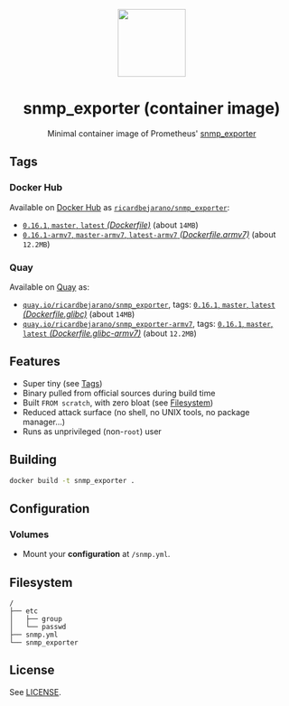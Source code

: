 <p align="center"><img src="https://emojipedia-us.s3.dualstack.us-west-1.amazonaws.com/thumbs/320/apple/198/fire-extinguisher_1f9ef.png" width="120px"></p>
<h1 align="center">snmp_exporter (container image)</h1>
<p align="center">Minimal container image of Prometheus' <a href="https://github.com/prometheus/snmp_exporter">snmp_exporter</a></p>


## Tags

### Docker Hub

Available on [Docker Hub](https://hub.docker.com) as [`ricardbejarano/snmp_exporter`](https://hub.docker.com/r/ricardbejarano/snmp_exporter):

- [`0.16.1`, `master`, `latest` *(Dockerfile)*](https://github.com/ricardbejarano/snmp_exporter/blob/master/Dockerfile) (about `14MB`)
- [`0.16.1-armv7`, `master-armv7`, `latest-armv7` *(Dockerfile.armv7)*](https://github.com/ricardbejarano/snmp_exporter/blob/master/Dockerfile.armv7) (about `12.2MB`)

### Quay

Available on [Quay](https://quay.io) as:

- [`quay.io/ricardbejarano/snmp_exporter`](https://quay.io/repository/ricardbejarano/snmp_exporter), tags: [`0.16.1`, `master`, `latest` *(Dockerfile.glibc)*](https://github.com/ricardbejarano/snmp_exporter/blob/master/Dockerfile.glibc) (about `14MB`)
- [`quay.io/ricardbejarano/snmp_exporter-armv7`](https://quay.io/repository/ricardbejarano/snmp_exporter-armv7), tags: [`0.16.1`, `master`, `latest` *(Dockerfile.glibc-armv7)*](https://github.com/ricardbejarano/snmp_exporter/blob/master/Dockerfile.glibc-armv7) (about `12.2MB`)


## Features

* Super tiny (see [Tags](#tags))
* Binary pulled from official sources during build time
* Built `FROM scratch`, with zero bloat (see [Filesystem](#filesystem))
* Reduced attack surface (no shell, no UNIX tools, no package manager...)
* Runs as unprivileged (non-`root`) user


## Building

```bash
docker build -t snmp_exporter .
```


## Configuration

### Volumes

- Mount your **configuration** at `/snmp.yml`.


## Filesystem

```
/
├── etc
│   ├── group
│   └── passwd
├── snmp.yml
└── snmp_exporter
```


## License

See [LICENSE](https://github.com/ricardbejarano/snmp_exporter/blob/master/LICENSE).
